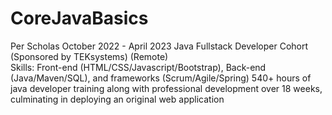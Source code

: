 # CoreJavaBasics
Per Scholas October 2022 - April 2023 
Java Fullstack Developer Cohort (Sponsored by TEKsystems)	(Remote)		  
Skills: Front-end (HTML/CSS/Javascript/Bootstrap), Back-end (Java/Maven/SQL), and frameworks (Scrum/Agile/Spring) 
540+ hours of java developer training along with professional development over 18 weeks, culminating in deploying an original web application
